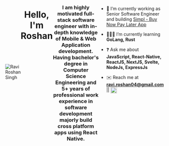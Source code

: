 <div style="display:flex; flex:1"><img src="https://media-exp1.licdn.com/dms/image/C4D03AQESPzrPyrsp6A/profile-displayphoto-shrink_200_200/0/1648577378805?e=2147483647&v=beta&t=jYadmzZRz65HXkZzm-t41l-yXBha-bH52ym9AQQR-FI" align="center" alt="Ravi Roshan Singh" style="align-self:center; border-radius:300" />
<h1 align="center">Hello, I'm Roshan</h1>
<h3 align="center">I am highly motivated full-stack software engineer with in-depth knowledge of Mobile & Web Application development. Having bachelor's degree in Computer Science Engineering and 5+ years of professional work experience in software development majorly build cross platform apps using React Native.</h3>

- 💼 I’m currently working as Senior Software Engineer and building [Simpl - Buy Now Pay Later App](https://apps.apple.com/in/app/simpl-pay-later/id1053447662)

- 👨🏻‍💻 I’m currently learning **GoLang, Rust**

- ❓ Ask me about **JavaScript, React-Native, ReactJS, NextJS, Svelte, NodeJs, ExpressJs**

- ✉️ Reach me at **ravi.roshan04@gmail.com**   ||   <a href="https://linkedin.com/in/roshansingh21" target="blank"><img align="center" src="https://raw.githubusercontent.com/rahuldkjain/github-profile-readme-generator/master/src/images/icons/Social/linked-in-alt.svg" alt="roshansingh21" height="20" width="20" /></a>
</div>

